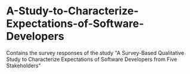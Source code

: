 # A-Study-to-Characterize-Expectations-of-Software-Developers
Contains the survey responses of the study "A Survey-Based Qualitative Study to Characterize Expectations of Software Developers from Five Stakeholders"
